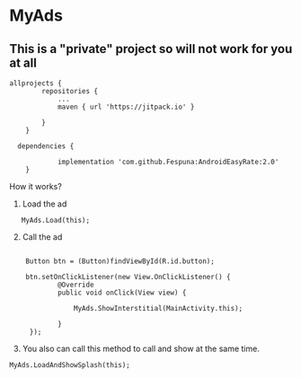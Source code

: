 # MyAds

This is a "private" project so will not work for you at all
------------------



```
allprojects {
		repositories {
			...
			maven { url 'https://jitpack.io' }
      
		}
	}
```

```
  dependencies {
  
	        implementation 'com.github.Fespuna:AndroidEasyRate:2.0'
	}
```

How it works?

1) Load the ad
```
   MyAds.Load(this);
```
2) Call the ad
```

    Button btn = (Button)findViewById(R.id.button);

    btn.setOnClickListener(new View.OnClickListener() {
            @Override
            public void onClick(View view) {

                MyAds.ShowInterstitial(MainActivity.this);

            }
     });
```
        
3) You also can call this method to call and show at the same time.
```
MyAds.LoadAndShowSplash(this);
```
